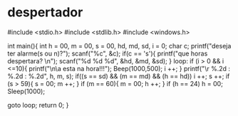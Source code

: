# despertador
#include <stdio.h>
#include <stdlib.h>
#include <windows.h>


int main(){
int h = 00, m = 00, s = 00, hd, md, sd, i = 0;
char c;
printf("deseja ter alarme(s ou n)?");
scanf("%c", &c);
if(c == 's'){
printf("que horas despertara? \n");
scanf("%d %d %d", &hd, &md, &sd);
}
loop:
if (i > 0 && i <=10){
    printf("\n\a esta na hora!!!");
    Beep(1000,500);
    i ++;
}
printf("\r %.2d : %.2d : %.2d", h, m, s);
if((s == sd) && (m == md) && (h == hd))
    i ++;
s ++;
if (s > 59){
  s = 00;
  m ++;
 }
 if (m == 60){
 m = 00;
 h ++;
 }
 if (h == 24)
  h = 00;
  Sleep(1000);

  goto loop;
  return 0;
  }
